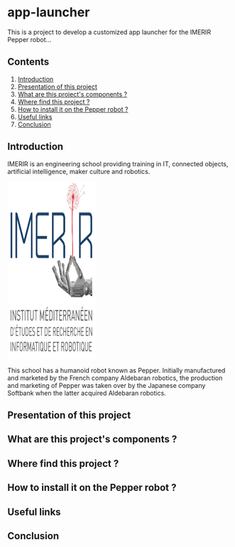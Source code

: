 # app-launcher
This is a project to develop a customized app launcher for the IMERIR Pepper robot...

## Contents

1. [Introduction](#introduction)
2. [Presentation of this project](#presentation_of_this_project)
3. [What are this project's components ?](#what_are_components)
4. [Where find this project ?](#where_find_it)
5. [How to install it on the Pepper robot ?](#how_to_install_it_on_pepper_robot)
6. [Useful links](#useful_links)
7. [Conclusion](#conclusion)

<a name="introduction"></a>
## Introduction

IMERIR is an engineering school providing training in IT, connected objects, artificial intelligence, maker culture and robotics.

<img src="./html/resources/icon.png" data-canonical-src="./html/resources/icon.png" width="200" height="400" />

This school has a humanoid robot known as Pepper. Initially manufactured and marketed by the French company Aldebaran robotics, the production and marketing of Pepper was taken over by the Japanese company Softbank when the latter acquired Aldebaran robotics.

<a name="presentation_of_this_project"></a>
## Presentation of this project

<a name="what_are_components"></a>
## What are this project's components ?

<a name="where_find_it"></a>
## Where find this project ?

<a name="how_to_install_it_on_pepper_robot"></a>
## How to install it on the Pepper robot ?

<a name="useful_links"></a>
## Useful links

<a name="conclusion"></a>
## Conclusion

